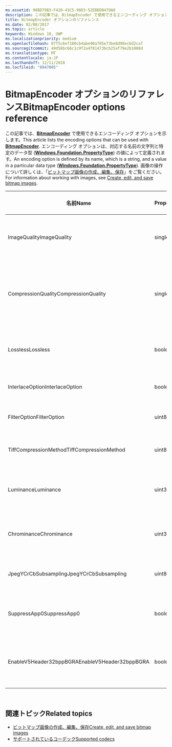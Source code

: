 ```yaml
---
ms.assetid: 98BD79B3-F420-43C5-98D3-52EBDDB479A0
description: この記事では、BitmapEncoder で使用できるエンコーディング オプションを示します。
title: BitmapEncoder オプションのリファレンス
ms.date: 02/08/2017
ms.topic: article
keywords: Windows 10, UWP
ms.localizationpriority: medium
ms.openlocfilehash: 07f5c6ef180cb4abe90a705e73be8d99ecbd2ca7
ms.sourcegitcommit: 49d58bc66c1c9f2a4f81473bcb25af79e2b1088d
ms.translationtype: MT
ms.contentlocale: ja-JP
ms.lasthandoff: 12/11/2018
ms.locfileid: "8947085"
---
```

# <a name="bitmapencoder-options-reference"></a><span data-ttu-id="bd36c-104">BitmapEncoder オプションのリファレンス</span><span class="sxs-lookup"><span data-stu-id="bd36c-104">BitmapEncoder options reference</span></span>


<span data-ttu-id="bd36c-105">この記事では、[**BitmapEncoder**](https://msdn.microsoft.com/library/windows/apps/br226206) で使用できるエンコーディング オプションを示します。</span><span class="sxs-lookup"><span data-stu-id="bd36c-105">This article lists the encoding options that can be used with [**BitmapEncoder**](https://msdn.microsoft.com/library/windows/apps/br226206).</span></span> <span data-ttu-id="bd36c-106">エンコーディング オプションは、対応する名前の文字列と特定のデータ型 ([**Windows.Foundation.PropertyType**](https://msdn.microsoft.com/library/windows/apps/br225871)) の値によって定義されます。</span><span class="sxs-lookup"><span data-stu-id="bd36c-106">An encoding option is defined by its name, which is a string, and a value in a particular data type ([**Windows.Foundation.PropertyType**](https://msdn.microsoft.com/library/windows/apps/br225871)).</span></span> <span data-ttu-id="bd36c-107">画像の操作について詳しくは、「[ビットマップ画像の作成、編集、保存](imaging.md)」をご覧ください。</span><span class="sxs-lookup"><span data-stu-id="bd36c-107">For information about working with images, see [Create, edit, and save bitmap images](imaging.md).</span></span>

| <span data-ttu-id="bd36c-108">名前</span><span class="sxs-lookup"><span data-stu-id="bd36c-108">Name</span></span>                    | <span data-ttu-id="bd36c-109">PropertyType</span><span class="sxs-lookup"><span data-stu-id="bd36c-109">PropertyType</span></span> | <span data-ttu-id="bd36c-110">使用上の注意</span><span class="sxs-lookup"><span data-stu-id="bd36c-110">Usage notes</span></span>                                                                                        | <span data-ttu-id="bd36c-111">有効な形式</span><span class="sxs-lookup"><span data-stu-id="bd36c-111">Valid formats</span></span> |
|-------------------------|--------------|----------------------------------------------------------------------------------------------------|---------------|
| <span data-ttu-id="bd36c-112">ImageQuality</span><span class="sxs-lookup"><span data-stu-id="bd36c-112">ImageQuality</span></span>            | <span data-ttu-id="bd36c-113">single</span><span class="sxs-lookup"><span data-stu-id="bd36c-113">single</span></span>       | <span data-ttu-id="bd36c-114">有効な値は 0 ～ 1.0 です。</span><span class="sxs-lookup"><span data-stu-id="bd36c-114">Valid values from 0 to 1.0.</span></span> <span data-ttu-id="bd36c-115">値が大きいほど、画質が高くなります。</span><span class="sxs-lookup"><span data-stu-id="bd36c-115">Higher values indicate higher quality</span></span>                                 | <span data-ttu-id="bd36c-116">JPEG、JPEG-XR</span><span class="sxs-lookup"><span data-stu-id="bd36c-116">JPEG, JPEG-XR</span></span> |
| <span data-ttu-id="bd36c-117">CompressionQuality</span><span class="sxs-lookup"><span data-stu-id="bd36c-117">CompressionQuality</span></span>      | <span data-ttu-id="bd36c-118">single</span><span class="sxs-lookup"><span data-stu-id="bd36c-118">single</span></span>       | <span data-ttu-id="bd36c-119">有効な値は 0 ～ 1.0 です。</span><span class="sxs-lookup"><span data-stu-id="bd36c-119">Valid values from 0 to 1.0.</span></span> <span data-ttu-id="bd36c-120">値が大きいほど、効率の高い (時間のかかる) 圧縮方式であることを示します。</span><span class="sxs-lookup"><span data-stu-id="bd36c-120">Higher values indicate a more efficient and slower compression scheme</span></span> | <span data-ttu-id="bd36c-121">TIFF</span><span class="sxs-lookup"><span data-stu-id="bd36c-121">TIFF</span></span>          |
| <span data-ttu-id="bd36c-122">Lossless</span><span class="sxs-lookup"><span data-stu-id="bd36c-122">Lossless</span></span>                | <span data-ttu-id="bd36c-123">boolean</span><span class="sxs-lookup"><span data-stu-id="bd36c-123">boolean</span></span>      | <span data-ttu-id="bd36c-124">true に設定すると、ImageQuality オプションが無視されます。</span><span class="sxs-lookup"><span data-stu-id="bd36c-124">If this is set to true, the ImageQuality option is ignored</span></span>                                        | <span data-ttu-id="bd36c-125">JPEG-XR</span><span class="sxs-lookup"><span data-stu-id="bd36c-125">JPEG-XR</span></span>       |
| <span data-ttu-id="bd36c-126">InterlaceOption</span><span class="sxs-lookup"><span data-stu-id="bd36c-126">InterlaceOption</span></span>         | <span data-ttu-id="bd36c-127">boolean</span><span class="sxs-lookup"><span data-stu-id="bd36c-127">boolean</span></span>      | <span data-ttu-id="bd36c-128">画像をインターレースするかどうかを示します。</span><span class="sxs-lookup"><span data-stu-id="bd36c-128">Whether to interlace the image</span></span>                                                                    | <span data-ttu-id="bd36c-129">PNG</span><span class="sxs-lookup"><span data-stu-id="bd36c-129">PNG</span></span>           |
| <span data-ttu-id="bd36c-130">FilterOption</span><span class="sxs-lookup"><span data-stu-id="bd36c-130">FilterOption</span></span>            | <span data-ttu-id="bd36c-131">uint8</span><span class="sxs-lookup"><span data-stu-id="bd36c-131">uint8</span></span>        | <span data-ttu-id="bd36c-132">[**PngFilterMode**](https://msdn.microsoft.com/library/windows/apps/br226389) 列挙値を使います。</span><span class="sxs-lookup"><span data-stu-id="bd36c-132">Use the [**PngFilterMode**](https://msdn.microsoft.com/library/windows/apps/br226389) enumeration</span></span>                                | <span data-ttu-id="bd36c-133">PNG</span><span class="sxs-lookup"><span data-stu-id="bd36c-133">PNG</span></span>           |
| <span data-ttu-id="bd36c-134">TiffCompressionMethod</span><span class="sxs-lookup"><span data-stu-id="bd36c-134">TiffCompressionMethod</span></span>   | <span data-ttu-id="bd36c-135">uint8</span><span class="sxs-lookup"><span data-stu-id="bd36c-135">uint8</span></span>        | <span data-ttu-id="bd36c-136">[**TiffCompressionMode**](https://msdn.microsoft.com/library/windows/apps/br226399) 列挙値を使います。</span><span class="sxs-lookup"><span data-stu-id="bd36c-136">Use the [**TiffCompressionMode**](https://msdn.microsoft.com/library/windows/apps/br226399) enumeration</span></span>                    | <span data-ttu-id="bd36c-137">TIFF</span><span class="sxs-lookup"><span data-stu-id="bd36c-137">TIFF</span></span>          |
| <span data-ttu-id="bd36c-138">Luminance</span><span class="sxs-lookup"><span data-stu-id="bd36c-138">Luminance</span></span>               | <span data-ttu-id="bd36c-139">uint32Array</span><span class="sxs-lookup"><span data-stu-id="bd36c-139">uint32Array</span></span>  | <span data-ttu-id="bd36c-140">輝度の量子化定数を格納する 64 要素の配列です。</span><span class="sxs-lookup"><span data-stu-id="bd36c-140">An array of 64 elements containing luminance quantization constants</span></span>                               | <span data-ttu-id="bd36c-141">JPEG</span><span class="sxs-lookup"><span data-stu-id="bd36c-141">JPEG</span></span>          |
| <span data-ttu-id="bd36c-142">Chrominance</span><span class="sxs-lookup"><span data-stu-id="bd36c-142">Chrominance</span></span>             | <span data-ttu-id="bd36c-143">uint32Array</span><span class="sxs-lookup"><span data-stu-id="bd36c-143">uint32Array</span></span>  | <span data-ttu-id="bd36c-144">クロミナンスの量子化定数を格納する 64 要素の配列です。</span><span class="sxs-lookup"><span data-stu-id="bd36c-144">An array of 64 elements containing chrominance quantization constants</span></span>                             | <span data-ttu-id="bd36c-145">JPEG</span><span class="sxs-lookup"><span data-stu-id="bd36c-145">JPEG</span></span>          |
| <span data-ttu-id="bd36c-146">JpegYCrCbSubsampling</span><span class="sxs-lookup"><span data-stu-id="bd36c-146">JpegYCrCbSubsampling</span></span>    | <span data-ttu-id="bd36c-147">uint8</span><span class="sxs-lookup"><span data-stu-id="bd36c-147">uint8</span></span>        | <span data-ttu-id="bd36c-148">[**JpegSubsamplingMode**](https://msdn.microsoft.com/library/windows/apps/br226386) 列挙値を使います。</span><span class="sxs-lookup"><span data-stu-id="bd36c-148">Use the [**JpegSubsamplingMode**](https://msdn.microsoft.com/library/windows/apps/br226386) enumeration</span></span>                    | <span data-ttu-id="bd36c-149">JPEG</span><span class="sxs-lookup"><span data-stu-id="bd36c-149">JPEG</span></span>          |
| <span data-ttu-id="bd36c-150">SuppressApp0</span><span class="sxs-lookup"><span data-stu-id="bd36c-150">SuppressApp0</span></span>            | <span data-ttu-id="bd36c-151">boolean</span><span class="sxs-lookup"><span data-stu-id="bd36c-151">boolean</span></span>      | <span data-ttu-id="bd36c-152">App0 メタデータ ブロックの作成を抑制するかどうかを示します。</span><span class="sxs-lookup"><span data-stu-id="bd36c-152">Whether to suppress the creation of an App0 metadata block</span></span>                                        | <span data-ttu-id="bd36c-153">JPEG</span><span class="sxs-lookup"><span data-stu-id="bd36c-153">JPEG</span></span>          |
| <span data-ttu-id="bd36c-154">EnableV5Header32bppBGRA</span><span class="sxs-lookup"><span data-stu-id="bd36c-154">EnableV5Header32bppBGRA</span></span> | <span data-ttu-id="bd36c-155">boolean</span><span class="sxs-lookup"><span data-stu-id="bd36c-155">boolean</span></span>      | <span data-ttu-id="bd36c-156">アルファをサポートするバージョン 5 BMP にエンコードするかどうかを示します。</span><span class="sxs-lookup"><span data-stu-id="bd36c-156">Whether to encode to a version 5 BMP which supports alpha</span></span>                                         | <span data-ttu-id="bd36c-157">BMP</span><span class="sxs-lookup"><span data-stu-id="bd36c-157">BMP</span></span>           |

 

## <a name="related-topics"></a><span data-ttu-id="bd36c-158">関連トピック</span><span class="sxs-lookup"><span data-stu-id="bd36c-158">Related topics</span></span>

* [<span data-ttu-id="bd36c-159">ビットマップ画像の作成、編集、保存</span><span class="sxs-lookup"><span data-stu-id="bd36c-159">Create, edit, and save bitmap images</span></span>](imaging.md)
* [<span data-ttu-id="bd36c-160">サポートされているコーデック</span><span class="sxs-lookup"><span data-stu-id="bd36c-160">Supported codecs</span></span>](supported-codecs.md)

 




